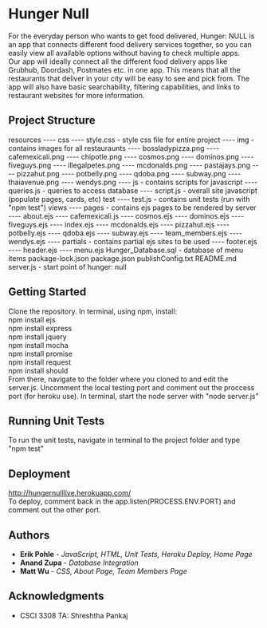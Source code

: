 # Hunger Null

For the everyday person who wants to get food delivered, Hunger: NULL is an app that connects different food delivery services together, so you can easily view all available options without having to check multiple apps.
<br>
Our app will ideally connect all the different food delivery apps like Grubhub, Doordash, Postmates etc. in one app. This means that all the restaurants that deliver in your city will be easy to see and pick from. The app will also have basic searchability, filtering capabilities, and links to restaurant websites for more information.

## Project Structure
resources
    ---- css
            ---- style.css - style css file for entire project
    ---- img - contains images for all restauraunts
            ---- bossladypizza.png 
            ---- cafemexicali.png
            ---- chipotle.png
            ---- cosmos.png
            ---- dominos.png
            ---- fiveguys.png
            ---- illegalpetes.png
            ---- mcdonalds.png
            ---- pastajays.png
            ---- pizzahut.png
            ---- potbelly.png
            ---- qdoba.png
            ---- subway.png
            ---- thaiavenue.png
            ---- wendys.png
    ---- js - contains scripts for javascript
            ---- queries.js - queries to access database
            ---- script.js - overall site javascript (populate pages, cards, etc)
test
    ---- test.js - contains unit tests (run with "npm test")
views
    ---- pages - contains ejs pages to be rendered by server
            ---- about.ejs
            ---- cafemexicali.js
            ---- cosmos.ejs
            ---- dominos.ejs
            ---- fiveguys.ejs
            ---- index.ejs
            ---- mcdonalds.ejs
            ---- pizzahut.ejs
            ---- potbelly.ejs
            ---- qdoba.ejs
            ---- subway.ejs
            ---- team_members.ejs
            ---- wendys.ejs
    ---- partials - contains partial ejs sites to be used
            ---- footer.ejs
            ---- header.ejs
            ---- menu.ejs
Hunger_Database.sql - database of menu items
package-lock.json
package.json
publishConfig.txt
README.md
server.js - start point of hunger: null


## Getting Started

Clone the repository. In terminal, using npm, install: <br>
npm install ejs
<br>
npm install express
<br>
npm install jquery
<br>
npm install mocha
<br>
npm install promise
<br>
npm install request
<br>
npm install should
<br>
From there, navigate to the folder where you cloned to and edit the server.js. Uncomment the local testing port and comment out the proccess port (for heroku use). In terminal, start the node server with "node server.js"

## Running Unit Tests

To run the unit tests, navigate in terminal to the project folder and type "npm test"

## Deployment

http://hungernulllive.herokuapp.com/
<br>
To deploy, comment back in the app.listen(PROCESS.ENV.PORT) and comment out the other port.

## Authors

* **Erik Pohle** - *JavaScript, HTML, Unit Tests, Heroku Deploy, Home Page*
* **Anand Zupa** - *Database Integration*
* **Matt Wu** - *CSS, About Page, Team Members Page*

## Acknowledgments

* CSCI 3308 TA: Shreshtha Pankaj
